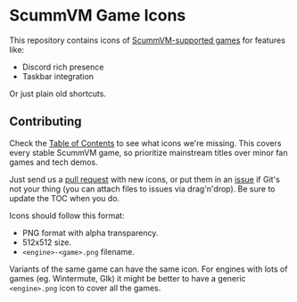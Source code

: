 # ScummVM Game Icons

This repository contains icons of [ScummVM-supported games](https://www.scummvm.org/compatibility/) for features like:

- Discord rich presence
- Taskbar integration

Or just plain old shortcuts.

## Contributing

Check the [Table of Contents](TOC.md) to see what icons we're missing. This covers every stable ScummVM game, so prioritize mainstream titles over minor fan games and tech demos.

Just send us a [pull request](https://github.com/scummvm/scummvm-icons/pulls) with new icons, or put them in an [issue](https://github.com/scummvm/scummvm-icons/issues) if Git's not your thing (you can attach files to issues via drag'n'drop). Be sure to update the TOC when you do.

Icons should follow this format:

- PNG format with alpha transparency.
- 512x512 size.
- `<engine>-<game>.png` filename.

Variants of the same game can have the same icon. For engines with lots of games (eg. Wintermute, Glk) it might be better to have a generic `<engine>.png` icon to cover all the games.